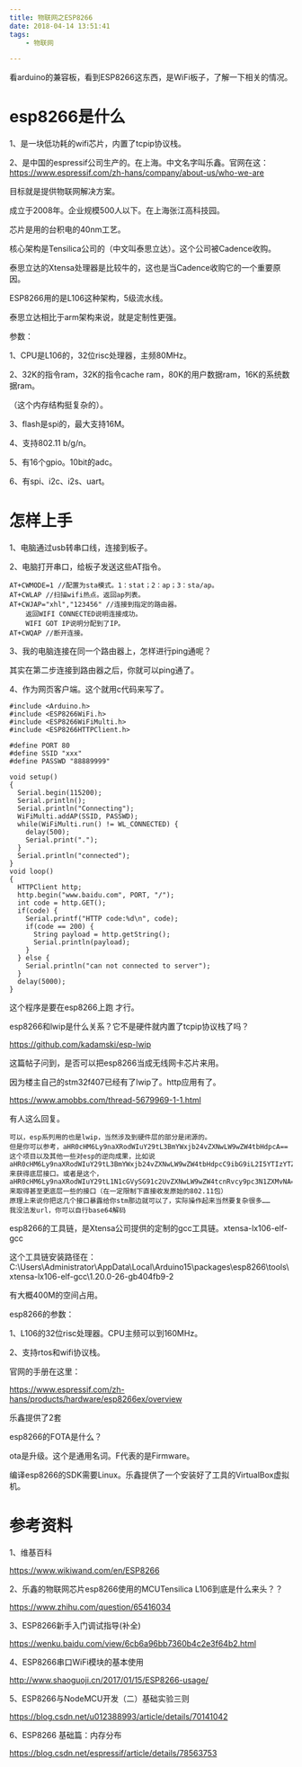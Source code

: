 ```yaml
---
title: 物联网之ESP8266
date: 2018-04-14 13:51:41
tags:
	- 物联网

---
```




看arduino的兼容板，看到ESP8266这东西，是WiFi板子，了解一下相关的情况。

# esp8266是什么

1、是一块低功耗的wifi芯片，内置了tcpip协议栈。

2、是中国的espressif公司生产的。在上海。中文名字叫乐鑫。官网在这：https://www.espressif.com/zh-hans/company/about-us/who-we-are

目标就是提供物联网解决方案。

成立于2008年。企业规模500人以下。在上海张江高科技园。

芯片是用的台积电的40nm工艺。

核心架构是Tensilica公司的（中文叫泰思立达）。这个公司被Cadence收购。

泰思立达的Xtensa处理器是比较牛的，这也是当Cadence收购它的一个重要原因。

ESP8266用的是L106这种架构，5级流水线。

泰思立达相比于arm架构来说，就是定制性更强。



参数：

1、CPU是L106的，32位risc处理器，主频80MHz。

2、32K的指令ram，32K的指令cache ram，80K的用户数据ram，16K的系统数据ram。

（这个内存结构挺复杂的）。

3、flash是spi的，最大支持16M。

4、支持802.11 b/g/n。

5、有16个gpio。10bit的adc。

6、有spi、i2c、i2s、uart。



# 怎样上手

1、电脑通过usb转串口线，连接到板子。

2、电脑打开串口，给板子发送这些AT指令。

```
AT+CWMODE=1 //配置为sta模式。1：stat；2：ap；3：sta/ap。
AT+CWLAP //扫描wifi热点。返回ap列表。
AT+CWJAP="xhl","123456" //连接到指定的路由器。
	返回WIFI CONNECTED说明连接成功。
	WIFI GOT IP说明分配到了IP。
AT+CWQAP //断开连接。
```

3、我的电脑连接在同一个路由器上，怎样进行ping通呢？

其实在第二步连接到路由器之后，你就可以ping通了。

4、作为网页客户端。这个就用c代码来写了。

```
#include <Arduino.h>
#include <ESP8266WiFi.h>
#include <ESP8266WiFiMulti.h>
#include <ESP8266HTTPClient.h>

#define PORT 80
#define SSID "xxx"
#define PASSWD "88889999"

void setup() 
{
  Serial.begin(115200);
  Serial.println();
  Serial.println("Connecting");
  WiFiMulti.addAP(SSID, PASSWD);
  while(WiFiMulti.run() != WL_CONNECTED) {
    delay(500);
    Serial.print(".");
  }
  Serial.println("connected");
}
void loop() 
{
  HTTPClient http;
  http.begin("www.baidu.com", PORT, "/");
  int code = http.GET();
  if(code) {
    Serial.printf("HTTP code:%d\n", code);
    if(code == 200) {
      String payload = http.getString();
      Serial.println(payload);
    }
  } else {
    Serial.println("can not connected to server");
  }
  delay(5000);
}
```

这个程序是要在esp8266上跑 才行。



esp8266和lwip是什么关系？它不是硬件就内置了tcpip协议栈了吗？

https://github.com/kadamski/esp-lwip

这篇帖子问到，是否可以把esp8266当成无线网卡芯片来用。

因为楼主自己的stm32f407已经有了lwip了。http应用有了。

https://www.amobbs.com/thread-5679969-1-1.html

有人这么回复。

```
可以，esp系列用的也是lwip，当然涉及到硬件层的部分是闭源的。
但是你可以参考，aHR0cHM6Ly9naXRodWIuY29tL3BmYWxjb24vZXNwLW9wZW4tbHdpcA== 这个项目以及其他一些对esp的逆向成果，比如说
aHR0cHM6Ly9naXRodWIuY29tL3BmYWxjb24vZXNwLW9wZW4tbHdpcC9ibG9iL2I5YTIzYTZlOWVmODhkOTk1YWU3NDAxNGU3MWE2YTQyMjdmNjFkNjIvaW5jbHVkZS9uZXRpZi93bGFuX2x3aXBfaWYuaA==
来获得底层接口。或者是这个，
aHR0cHM6Ly9naXRodWIuY29tL1N1cGVySG91c2UvZXNwLW9wZW4tcnRvcy9pc3N1ZXMvNA==
来取得甚至更底层一些的接口（在一定限制下直接收发原始的802.11包）
原理上来说你把这几个接口暴露给你stm那边就可以了，实际操作起来当然要复杂很多……
我没法发url，你可以自行base64解码
```



esp8266的工具链，是Xtensa公司提供的定制的gcc工具链。xtensa-lx106-elf-gcc

这个工具链安装路径在：C:\Users\Administrator\AppData\Local\Arduino15\packages\esp8266\tools\xtensa-lx106-elf-gcc\1.20.0-26-gb404fb9-2

有大概400M的空间占用。



esp8266的参数：

1、L106的32位risc处理器。CPU主频可以到160MHz。

2、支持rtos和wifi协议栈。

官网的手册在这里：

https://www.espressif.com/zh-hans/products/hardware/esp8266ex/overview



乐鑫提供了2套

esp8266的FOTA是什么？

ota是升级。这个是通用名词。F代表的是Firmware。

编译esp8266的SDK需要Linux。乐鑫提供了一个安装好了工具的VirtualBox虚拟机。





# 参考资料

1、维基百科

https://www.wikiwand.com/en/ESP8266

2、乐鑫的物联网芯片esp8266使用的MCUTensilica L106到底是什么来头？？

https://www.zhihu.com/question/65416034

3、ESP8266新手入门调试指导(补全)

https://wenku.baidu.com/view/6cb6a96bb7360b4c2e3f64b2.html

4、ESP8266串口WiFi模块的基本使用

http://www.shaoguoji.cn/2017/01/15/ESP8266-usage/

5、ESP8266与NodeMCU开发（二）基础实验三则

https://blog.csdn.net/u012388993/article/details/70141042

6、ESP8266 基础篇：内存分布

https://blog.csdn.net/espressif/article/details/78563753



